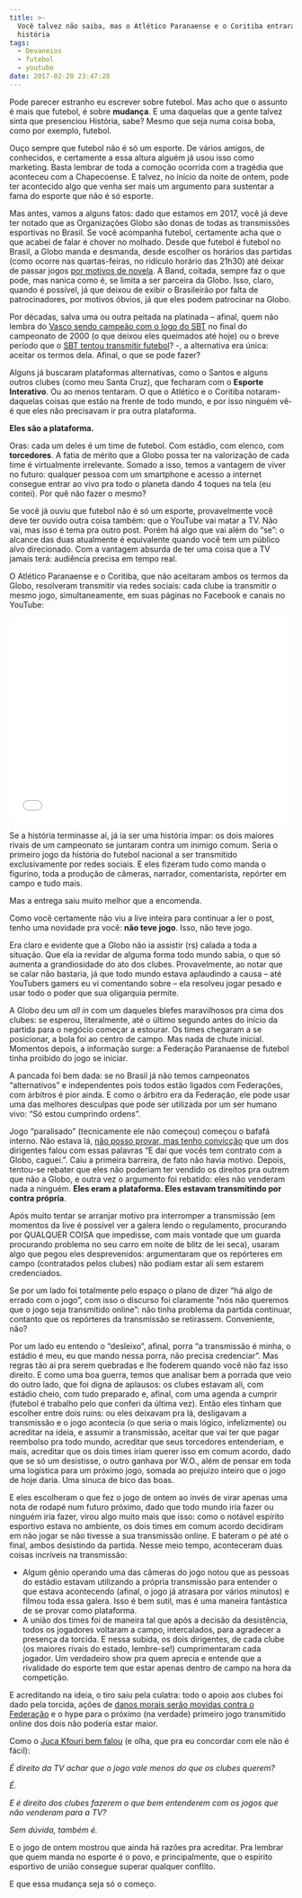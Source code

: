 ```yaml
---
title: >-
  Você talvez não saiba, mas o Atlético Paranaense e o Coritiba entraram para a
  história
tags:
  - Devaneios
  - futebol
  - youtube
date: 2017-02-20 23:47:28
---
```


Pode parecer estranho eu escrever sobre futebol. Mas acho que o assunto é mais que futebol, é sobre **mudança**. E uma daquelas que a gente talvez sinta que presenciou História, sabe? Mesmo que seja numa coisa boba, como por exemplo, futebol.

Ouço sempre que futebol não é só um esporte. De vários amigos, de conhecidos, e certamente a essa altura alguém já usou isso como marketing. Basta lembrar de toda a comoção ocorrida com a tragédia que aconteceu com a Chapecoense. E talvez, no início da noite de ontem, pode ter acontecido algo que venha ser mais um argumento para sustentar a fama do esporte que não é só esporte.

Mas antes, vamos a alguns fatos: dado que estamos em 2017, você já deve ter notado que as Organizações Globo são donas de todas as transmissões esportivas no Brasil. Se você acompanha futebol, certamente acha que o que acabei de falar é chover no molhado. Desde que futebol é futebol no Brasil, a Globo manda e desmanda, desde escolher os horários das partidas (como ocorre nas quartas-feiras, no ridículo horário das 21h30) até deixar de passar jogos [por motivos de novela](http://mauriciostycer.blogosfera.uol.com.br/2016/08/09/midia-estrangeira-nao-entende-por-que-novelas-tem-prioridade-sobre-os-jogos/). A Band, coitada, sempre faz o que pode, mas nanica como é, se limita a ser parceira da Globo. Isso, claro, quando é possível, já que deixou de exibir o Brasileirão por falta de patrocinadores, por motivos óbvios, já que eles podem patrocinar na Globo.<span id="more-289"></span>

Por décadas, salva uma ou outra peitada na platinada &#8211; afinal, quem não lembra do [Vasco sendo campeão com o logo do SBT](https://www.youtube.com/watch?v=boz418E1a80) no final do campeonato de 2000 (o que deixou eles queimados até hoje) ou o breve período que o [SBT tentou transmitir futebol](https://www.youtube.com/watch?v=y4E2wVqxuSE)? -, a alternativa era única: aceitar os termos dela. Afinal, o que se pode fazer?

Alguns já buscaram plataformas alternativas, como o Santos e alguns outros clubes (como meu Santa Cruz), que fecharam com o **Esporte Interativo**. Ou ao menos tentaram. O que o Atlético e o Coritiba notaram-daquelas coisas que estão na frente de todo mundo, e por isso ninguém vê- é que eles não precisavam ir pra outra plataforma.

**Eles são a plataforma.**

Oras: cada um deles é um time de futebol. Com estádio, com elenco, com **torcedores**. A fatia de mérito que a Globo possa ter na valorização de cada time é virtualmente irrelevante. Somado a isso, temos a vantagem de viver no futuro: qualquer pessoa com um smartphone e acesso a internet consegue entrar ao vivo pra todo o planeta dando 4 toques na tela (eu contei). Por quê não fazer o mesmo?

Se você já ouviu que futebol não é só um esporte, provavelmente você deve ter ouvido outra coisa também: que o YouTube vai matar a TV. Não vai, mas isso é tema pra outro post. Porém há algo que vai além do &#8220;se&#8221;: o alcance das duas atualmente é equivalente quando você tem um público alvo direcionado. Com a vantagem absurda de ter uma coisa que a TV jamais terá: audiência precisa em tempo real.

O Atlético Paranaense e o Coritiba, que não aceitaram ambos os termos da Globo, resolveram transmitir via redes sociais: cada clube ia transmitir o mesmo jogo, simultaneamente, em suas páginas no Facebook e canais no YouTube:

<iframe style="border: 0;" src="//www.youtube.com/embed/o9b3jrwNK9E" width="100%" height="365" allowfullscreen="allowfullscreen"></iframe>

Se a história terminasse aí, já ia ser uma história ímpar: os dois maiores rivais de um campeonato se juntaram contra um inimigo comum. Seria o primeiro jogo da história do futebol nacional a ser transmitido exclusivamente por redes sociais. E eles fizeram tudo como manda o figurino, toda a produção de câmeras, narrador, comentarista, repórter em campo e tudo mais.

Mas a entrega saiu muito melhor que a encomenda.

Como você certamente não viu a live inteira para continuar a ler o post, tenho uma novidade pra você: **não teve jogo**. Isso, não teve jogo.

Era claro e evidente que a Globo não ia assistir (rs) calada a toda a situação. Que ela ia revidar de alguma forma todo mundo sabia, o que só aumenta a grandiosidade do ato dos clubes. Provavelmente, ao notar que se calar não bastaria, já que todo mundo estava aplaudindo a causa &#8211; até YouTubers gamers eu vi comentando sobre &#8211; ela resolveu jogar pesado e usar todo o poder que sua oligarquia permite.

A Globo deu um _all in_ com um daqueles blefes maravilhosos pra cima dos clubes: se esperou, literalmente, até o último segundo antes do início da partida para o negócio começar a estourar. Os times chegaram a se posicionar, a bola foi ao centro de campo. Mas nada de chute inicial. Momentos depois, a informação surge: a Federação Paranaense de futebol tinha proibido do jogo se iniciar.

A pancada foi bem dada: se no Brasil já não temos campeonatos &#8220;alternativos&#8221; e independentes pois todos estão ligados com Federações, com árbitros é pior ainda. E como o árbitro era da Federação, ele pode usar uma das melhores desculpas que pode ser utilizada por um ser humano vivo: &#8220;Só estou cumprindo ordens&#8221;.

Jogo &#8220;paralisado&#8221; (tecnicamente ele não começou) começou o bafafá interno. Não estava lá, [não posso provar, mas tenho convicção](http://www.sensacionalista.com.br/2016/09/15/82000/) que um dos dirigentes falou com essas palavras &#8220;E daí que vocês tem contrato com a Globo, caguei.&#8221;. Caiu a primeira barreira, de fato não havia motivo. Depois, tentou-se rebater que eles não poderiam ter vendido os direitos pra outrem que não a Globo, e outra vez o argumento foi rebatido: eles não venderam nada a ninguém. **Eles eram a plataforma. Eles estavam transmitindo por contra própria**.

Após muito tentar se arranjar motivo pra interromper a transmissão (em momentos da live é possível ver a galera lendo o regulamento, procurando por QUALQUER COISA que impedisse, com mais vontade que um guarda procurando problema no seu carro em noite de blitz de lei seca), usaram algo que pegou eles desprevenidos: argumentaram que os repórteres em campo (contratados pelos clubes) não podiam estar ali sem estarem credenciados.

Se por um lado foi totalmente pelo espaço o plano de dizer &#8220;há algo de errado com o jogo&#8221;, com isso o discurso foi claramente &#8220;nós não queremos que o jogo seja transmitido online&#8221;: não tinha problema da partida continuar, contanto que os repórteres da transmissão se retirassem. Conveniente, não?

Por um lado eu entendo o &#8220;desleixo&#8221;, afinal, porra &#8220;a transmissão é minha, o estádio é meu, eu que mando nessa porra, não precisa credenciar&#8221;. Mas regras tão ai pra serem quebradas e lhe foderem quando você não faz isso direito. E como uma boa guerra, temos que analisar bem a porrada que veio do outro lado, que foi digna de aplausos: os clubes estavam ali, com estádio cheio, com tudo preparado e, afinal, com uma agenda a cumprir (futebol é trabalho pelo que conferi da última vez). Então eles tinham que escolher entre dois ruins: ou eles deixavam pra lá, desligavam a transmissão e o jogo acontecia (o que seria o mais lógico, infelizmente) ou acreditar na ideia, e assumir a transmissão, aceitar que vai ter que pagar reembolso pra todo mundo, acreditar que seus torcedores entenderiam, e mais, acreditar que os dois times iriam querer isso em comum acordo, dado que se só um desistisse, o outro ganhava por W.O., além de pensar em toda uma logística para um próximo jogo, somada ao prejuízo inteiro que o jogo de hoje daria. Uma sinuca de bico das boas.

E eles escolheram o que fez o jogo de ontem ao invés de virar apenas uma nota de rodapé num futuro próximo, dado que todo mundo iria fazer ou ninguém iria fazer, virou algo muito mais que isso: como o notável espírito esportivo estava no ambiente, os dois times em comum acordo decidiram em não jogar se não tivesse a sua transmissão online. E bateram o pé até o final, ambos desistindo da partida. Nesse meio tempo, aconteceram duas coisas incríveis na transmissão:

*   Algum gênio operando uma das câmeras do jogo notou que as pessoas do estádio estavam utilizando a própria transmissão para entender o que estava acontecendo (afinal, o jogo já atrasara por vários minutos) e filmou toda essa galera. Isso é bem sutil, mas é uma maneira fantástica de se provar como plataforma.
*   A união dos times foi de maneira tal que após a decisão da desistência, todos os jogadores voltaram a campo, intercalados, para agradecer a presença da torcida. E nessa subida, os dois dirigentes, de cada clube (os maiores rivais do estado, lembre-se!) cumprimentaram cada jogador. Um verdadeiro show pra quem aprecia e entende que a rivalidade do esporte tem que estar apenas dentro de campo na hora da competição.

E acreditando na ideia, o tiro saiu pela culatra: todo o apoio aos clubes foi dado pela torcida, ações de [danos morais serão movidas contra o Federação](http://espn.uol.com.br/noticia/672790_danos-morais-e-materiais-torcedores-processam-federacao-paranaense-por-atletiba-que-foi-cancelado) e o hype para o próximo (na verdade) primeiro jogo transmitido online dos dois não poderia estar maior.

Como o [Juca Kfouri bem falou](https://blogdojuca.uol.com.br/2017/02/atletiba-historico/) (e olha, que pra eu concordar com ele não é fácil):

_É direito da TV achar que o jogo vale menos do que os clubes querem?_

_É._

_E é direito dos clubes fazerem o que bem entenderem com os jogos que não venderam para a TV?_

_Sem dúvida, também é._

E o jogo de ontem mostrou que ainda há razões pra acreditar. Pra lembrar que quem manda no esporte é o povo, e principalmente, que o espírito esportivo de união consegue superar qualquer conflito.

E que essa mudança seja só o começo.